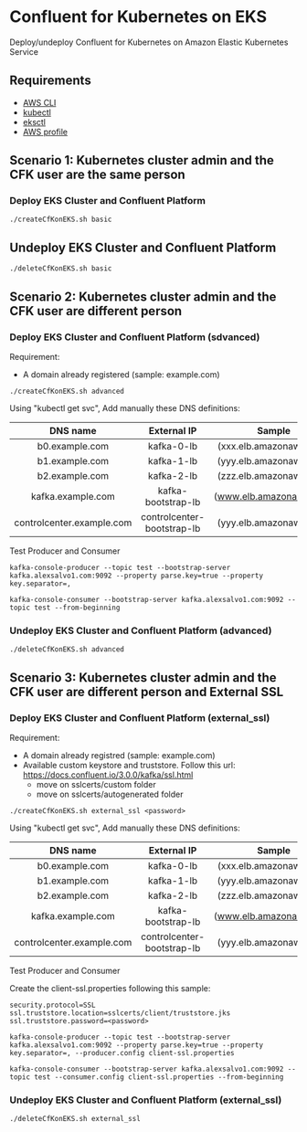 # Confluent for Kubernetes on EKS

Deploy/undeploy Confluent for Kubernetes on Amazon Elastic Kubernetes Service

## Requirements

* [AWS CLI](https://docs.aws.amazon.com/cli/latest/userguide/getting-started-install.html#getting-started-install-instructions)
* [kubectl](https://kubernetes.io/docs/tasks/tools/)
* [eksctl](https://docs.aws.amazon.com/eks/latest/userguide/eksctl.html)
* [AWS profile](https://docs.aws.amazon.com/cli/latest/userguide/cli-configure-profiles.html)

## Scenario 1: Kubernetes cluster admin and the CFK user are the same person

### Deploy EKS Cluster and Confluent Platform

```console
./createCfKonEKS.sh basic
```

## Undeploy EKS Cluster and Confluent Platform

```console
./deleteCfKonEKS.sh basic
```

## Scenario 2: Kubernetes cluster admin and the CFK user are different person

### Deploy EKS Cluster and Confluent Platform (sdvanced)

Requirement:

* A domain already registered (sample: example.com)

```console
./createCfKonEKS.sh advanced
```

Using "kubectl get svc", Add manually these DNS definitions:

DNS name  | External IP | Sample
| :---: | :---: | :---:
b0.example.com |              kafka-0-lb |                  (xxx.elb.amazonaws.com)
b1.example.com |              kafka-1-lb |                  (yyy.elb.amazonaws.com)
b2.example.com |              kafka-2-lb |                  (zzz.elb.amazonaws.com)
kafka.example.com |           kafka-bootstrap-lb |          (www.elb.amazonaws.com)
controlcenter.example.com |   controlcenter-bootstrap-lb |  (yyy.elb.amazonaws.com)

Test Producer and Consumer

```console
kafka-console-producer --topic test --bootstrap-server kafka.alexsalvo1.com:9092 --property parse.key=true --property key.separator=,

kafka-console-consumer --bootstrap-server kafka.alexsalvo1.com:9092 --topic test --from-beginning
```

### Undeploy EKS Cluster and Confluent Platform (advanced)

```console
./deleteCfKonEKS.sh advanced
```

## Scenario 3: Kubernetes cluster admin and the CFK user are different person and External SSL

### Deploy EKS Cluster and Confluent Platform (external_ssl)

Requirement:

* A domain already registred (sample: example.com)
* Available custom keystore and truststore. Follow this url: <https://docs.confluent.io/3.0.0/kafka/ssl.html>
  * move on sslcerts/custom folder
  * move on sslcerts/autogenerated folder

```console
./createCfKonEKS.sh external_ssl <password>
```

Using "kubectl get svc", Add manually these DNS definitions:

DNS name  | External IP | Sample
| :---: | :---: | :---:
b0.example.com |              kafka-0-lb |                  (xxx.elb.amazonaws.com)
b1.example.com |              kafka-1-lb |                  (yyy.elb.amazonaws.com)
b2.example.com |              kafka-2-lb |                  (zzz.elb.amazonaws.com)
kafka.example.com |           kafka-bootstrap-lb |          (www.elb.amazonaws.com)
controlcenter.example.com |   controlcenter-bootstrap-lb |  (yyy.elb.amazonaws.com)

Test Producer and Consumer

Create the client-ssl.properties following this sample:

```console
security.protocol=SSL
ssl.truststore.location=sslcerts/client/truststore.jks
ssl.truststore.password=<password>
```

```console
kafka-console-producer --topic test --bootstrap-server kafka.alexsalvo1.com:9092 --property parse.key=true --property key.separator=, --producer.config client-ssl.properties

kafka-console-consumer --bootstrap-server kafka.alexsalvo1.com:9092 --topic test --consumer.config client-ssl.properties --from-beginning
```

### Undeploy EKS Cluster and Confluent Platform (external_ssl)

```console
./deleteCfKonEKS.sh external_ssl
```
